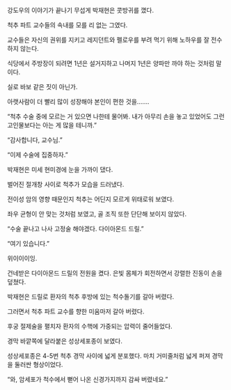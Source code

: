 강도우의 이야기가 끝나기 무섭게 박재현은 콧방귀를 꼈다.

척추 파트 교수들의 속내를 모를 리 없는 그였다.

교수들은 자신의 권위를 지키고 레지던트와 펠로우를 부려 먹기 위해 노하우를 잘 전수하지 않는다.

식당에서 주방장이 되려면 1년은 설거지하고 나머지 1년은 양파만 까야 하는 것처럼 말이다.

실로 바보 같은 짓이 아닌가.

아랫사람이 더 빨리 많이 성장해야 본인이 편한 것을…….

“척추 수술 중에 모르는 거 있으면 나한테 물어봐. 내가 아무리 손을 놓고 있었어도 그런 고인물보다는 아는 게 많을 테니까.”

“감사합니다, 교수님.”

“이제 수술에 집중하자.”

박재현은 미세 현미경에 눈을 가까이 댔다.

벌어진 절개창 사이로 척추가 모습을 드러냈다.

전이성 암의 영향 때문인지 척추는 어딘지 모르게 위태로워 보였다.

좌우 균형이 안 맞는 것처럼 보였고, 골 조직 또한 단단해 보이지 않았다.

“수술 끝나고 나사 고정술 해야겠다. 다이아몬드 드릴.”

“여기 있습니다.”

위이이이잉.

건네받은 다이아몬드 드릴의 전원을 켰다. 은빛 몸체가 회전하면서 강렬한 진동이 손을 덮쳤다.

박재현은 드릴로 환자의 척추 후방에 있는 척수돌기를 갈아 버렸다.

그러면서 척추 파트 교수를 향한 미움마저 갈아 버렸다.

후궁 절제술을 펼치자 환자의 수핵에 가중되는 압력이 줄어들었다.

경막 바깥쪽에 달라붙은 성상세포종이 보였다.

성상세포종은 4-5번 척추 경막 사이에 넓게 분포했다. 마치 거미줄처럼 넓게 퍼져 경막을 둘러싼 형상이었다.

“와, 암세포가 척수에서 뻗어 나온 신경가지까지 감싸 버렸네요.”